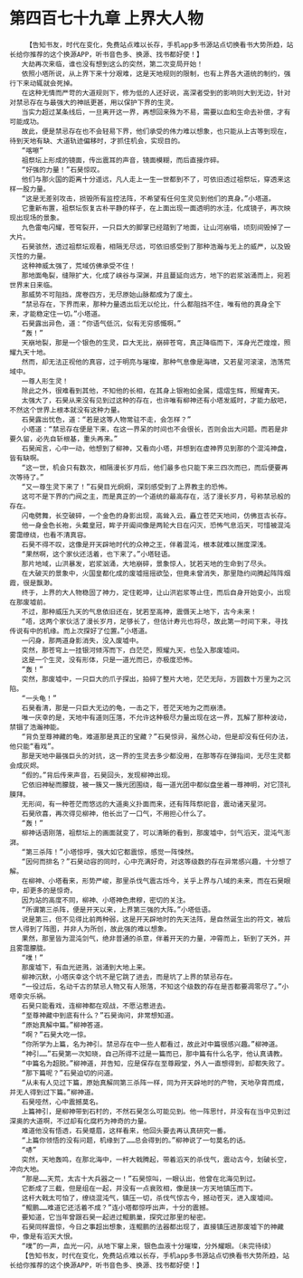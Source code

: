 # 第四百七十九章 上界大人物
        【告知书友，时代在变化，免费站点难以长存，手机app多书源站点切换看书大势所趋，站长给你推荐的这个换源APP，听书音色多、换源、找书都好使！】
       大劫再次来临，谁也没有想到这么的突然，第二次变局开始！
       依照小塔所说，从上界下来十分艰难，这是天地规则的限制，也有上界各大道统的制约，强行下来动辄就会死掉。
       在这种无情而严苛的大道规则下，修为低的人还好说，高深者受到的影响则大到无边，针对对禁忌存在与最强大的神祇更甚，用以保护下界的生灵。
       当实力超过某条线后，一旦离开这一界，再想回来殊为不易，需要以血和生命去补偿，才有可能成功。
       故此，便是禁忌存在也不会轻易下界，他们承受的伟力难以想象，也只能从上古等到现在，待到天地有缺、大道轨迹偏移时，才抓住机会，实现目的。
       “喀嚓”
       祖祭坛上形成的镜面，传出震耳的声音，镜面模糊，而后直接炸碎。
       “好强的力量！”石昊惊叹。
       他们与那火国的距离十分遥远，凡人走上一生一世都到不了，可依旧透过祖祭坛，穿透来这样一股力量。
       “这是无差别攻击，损毁所有监控法阵，不希望有任何生灵见到他们的真身。”小塔道。
       它重新布置，祖祭坛恢复古朴平静的样子，在上面出现一面透明的水洼，化成镜子，再次映现出现场的景象。
       九色雷电闪耀，苍穹裂开，一只巨大的脚掌已经踏到了地面，让山河崩塌，顷刻间毁掉了一大片。
       石昊骇然，透过祖祭坛观看，相隔无尽远，可依旧感受到了那种浩瀚与无上的威严，以及毁灭性的力量。
       这种神威太强了，荒域仿佛承受不住！
       那地面龟裂，缝隙扩大，化成了峡谷与深渊，并且蔓延向远方，地下的岩浆汹涌而上，宛若世界末日来临。
       那威势不可阻挡，席卷四方，无尽原始山脉都成为了废土。
       “禁忌存在，下界而来，那种力量透出后无以伦比，什么都阻挡不住，唯有他的真身全下来，才能稳定住一切。”小塔道。
       石昊露出异色，道：“你语气低沉，似有无穷感慨啊。”
       “轰！”
       天崩地裂，那是一个银色的生灵，巨大无比，崩碎苍穹，真正降临而下，浑身光芒煌煌，照耀九天十地。
       然而，却无法正视他的真容，过于明亮与璀璨，那种气息像是海啸，又若星河滚滚，浩荡荒域中。
       一尊人形生灵！
       除此之外，很难看到其他，不知他的长相，在其身上银袍如金属，熠熠生辉，照耀青天。
       太强大了，石昊从来没有见到过这种的存在，也许唯有柳神还有小塔发威时，才能力敌吧，不然这个世界上根本就没有这种力量。
       石昊露出忧色，道：“若是这等人物常驻不走，会怎样？”
       小塔道：“禁忌存在便是下来，在这一界呆的时间也不会很长，否则会出大问题。而若是非要久留，必先自斩根基，重头再来。”
       石昊闻言，心中一动，他想到了柳神，又看向小塔，并想到在虚神界见到那的个混沌神盘，皆有缺啊。
       “这一世，机会只有数次，相隔漫长岁月后，他们最多也只能下来三四次而已，而后便要再次等待了。”
       “又一尊生灵下来了！”石昊目光炯炯，深刻感受到了上界教主的恐怖。
       这可不是下界的门阀之主，而是真正的一个道统的最高存在，活了漫长岁月，号称禁忌般的存在。
       闪电劈舞，长空破碎，一个金色的身影出现，高耸入云，矗立苍茫天地间，仿佛亘古长存。
       他一身金色长袍，头戴皇冠，眸子开阖间像是两轮大日在闪灭，恐怖气息滔天，可惜被混沌雾霭缭绕，也看不清真容。
       石昊不得不叹，这像是开天辟地时代的众神之王，伴着混沌，根本就难以揣度深浅。
       “果然啊，这个家伙还活着，也下来了。”小塔轻语。
       那片地域，山洪暴发，岩浆汹涌，大地崩碎，景象惊人，犹若天地的生命到了尽头。
       在大破灭的景象中，火国皇都化成的废墟摇摇欲坠，但竟未曾消失，那里隐约间腾起阵阵烟霞，很是飘渺。
       终于，上界的大人物稳固了神力，定住乾坤，让山洪岩浆等止住，而后自身开始变小，出现在那废墟前。
       不过，那种威压九天的气息依旧还在，犹若至高神，震慑天上地下，古今未来！
       “唔，这两个家伙活了漫长岁月，足够长了，但估计寿元也将尽，故此第一时间下来，寻找传说有中的机缘。而上次探好了位置。”小塔道。
       一闪身，那两道身影消失，没入废墟中。
       突然，那苍穹上一挂银河倾泻而下，白茫茫，照耀九天，也坠入那废墟间。
       这是一个生灵，没有形体，只是一道光而已，亦极度恐怖。
       “轰！”
       突然，那废墟中，一只巨大的爪子探出，拍碎了整片大地，茫茫无际，方圆数十万里为之沉陷。
       “一头龟！”
       石昊看清，那是一只巨大无边的龟，一击之下，苍茫天地为之而崩溃。
       唯一庆幸的是，天地中有道则压落，不允许这种极尽力量出现在这一界，瓦解了那种波动，禁锢了浩瀚神能。
       “背负至尊神藏的龟，难道那是真正的宝藏？”石昊惊异，虽然心动，但是却没有任何办法，他只能“看戏”。
       那是天地中最强巨头的对抗，这一界的生灵去多少都没用，在那等存在弹指间，无尽生灵都会成灰烬。
       “假的。”背后传来声音，石昊回头，发现柳神出现。
       它依旧神秘而朦胧，被一簇又一簇光团围绕，每一道光团中都似盘坐着一尊神明，对它顶礼膜拜。
       无形间，有一种苍茫而悠远的大道奥义扑面而来，还有阵阵祭祀音，震动诸天星河。
       石昊欣喜，再次得见柳神，他长出了一口气，不用担心什么了。
       “轰！”
       柳神话语刚落，祖祭坛上的画面就变了，可以清晰的看到，那废墟中，剑气滔天，混沌气澎湃。
       “第三杀阵！”小塔惊呼，强大如它都震惊，感觉一阵悚然。
       “因何而排名？”石昊动容的同时，心中充满好奇，对这等级数的存在异常感兴趣，十分想了解。
       在柳神、小塔看来，形势严峻，那里杀伐气震古烁今，关乎上界与八域的未来，而在石昊眼中，却更多的是惊奇。
       因为站的高度不同，柳神、小塔神色肃穆，密切的关注。
       “所谓第三杀阵，便是开天以来，上界第三强的大阵。”小塔低语。
       说是第三，但不见得比前两种弱，这是开天辟地时的先天法阵，是自然诞生出的符文，被后世人得到了阵图，并非人为所创，故此强的难以想象。
       果然，那里皆为混沌剑气，绝非普通的杀意，伴着开天的力量，冲霄而上，斩到了天外，并且雾霭朦胧。
       “噗！”
       那废墟下，有血光迸溅，汹涌到大地上来。
       柳神沉默，小塔庆幸这个坑不是它跳了进去，而是坑了上界的禁忌存在。
       “一役过后，名动千古的禁忌人物又有人殒落，不知这个级数的存在是否都要凋零尽了。”小塔幸灾乐祸。
       石昊只能看戏，连柳神都在观战，不愿沾惹进去。
       “至尊神藏中到底有什么？”石昊询问，非常想知道。
       “原始真解中篇。”柳神答道。
       “啊？”石昊大吃一惊。
       “你所学为上篇，名为神引。禁忌存在中一些人都看过，故此对中篇很感兴趣。”柳神道。
       “神引……”石昊第一次知晓，自己所得不过是一篇而已，那中篇有什么名字，他认真请教。
       “中篇名为超脱。”柳神道，并告知，应是保存在至尊殿堂，外人一直想得到，却都失败了。
       “那下篇呢？”石昊迫切的问道。
       “从未有人见过下篇，原始真解同第三杀阵一样，同为开天辟地时的产物，天地孕育而成，并无人得到过下篇。”柳神道。
       石昊哑然，心中震撼莫名。
       上篇神引，是柳神带到石村的，不然石昊怎么可能见到。他一阵思忖，并没有在当中见到过深奥的大道啊，不过却有化腐朽为神奇的力量。
       难道他没有悟透，石昊蹙眉，这样看来，他回头要去再认真研究一番。
       “上篇你领悟的没有问题，机缘到了……总会得到的。”柳神说了一句莫名的话。
       “哧”
       突然，天地轰鸣，在那北海中，一杆大戟腾起，带着滔天的杀伐气，震动古今，划破长空，冲向大地。
       “那是……天荒，太古十大兵器之一！”石昊惊叫，一眼认出，他曾在北海见到过。
       它断成了三截，但是组在一起，并没有一点衰败相，像是挟一方天地镇压而下。
       这杆大戟太可怕了，缭绕混沌气，镇压一切，杀伐气惊古今，撼动苍天，进入废墟间。
       “鲲鹏……难道它还活着不成？”连小塔都惊呼出声，十分的震撼。
       要知道，它当年曾跟石昊一起进过鲲鹏巢，探究过那里的秘密。
       石昊同样震惊，今日之事超出想象，连鲲鹏的法器都出现了，直接镇压进那废墟下的神藏中，像是有滔天大恨。
       “噗”的一声，血光一闪，从地下窜上来，银色血液十分璀璨，分外耀眼。（未完待续）
       【告知书友，时代在变化，免费站点难以长存，手机app多书源站点切换看书大势所趋，站长给你推荐的这个换源APP，听书音色多、换源、找书都好使！】
